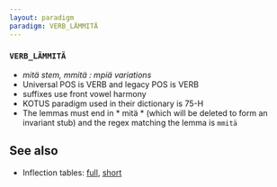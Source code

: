 ```yaml
---
layout: paradigm
paradigm: VERB_LÄMMITÄ
---
```

### ` VERB_LÄMMITÄ `

* _mitä stem, mmitä : mpiä variations_
* Universal POS is VERB and legacy POS is VERB
* suffixes use front vowel harmony
* KOTUS paradigm used in their dictionary is 75-H
* The lemmas must end in * mitä * (which will be deleted to form an invariant stub) and the regex matching the lemma is ` mmitä `

## See also

* Inflection tables: [full](gen/L/lämmitä.html), [short](gen/L/lämmitä_wikt.html)

